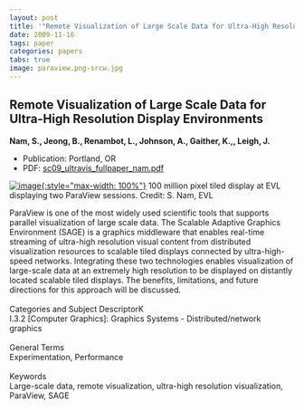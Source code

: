 ```yaml
---
layout: post
title: '"Remote Visualization of Large Scale Data for Ultra-High Resolution Display Environments"'
date: 2009-11-16
tags: paper
categories: papers
tabs: true
image: paraview.png-srcw.jpg
---
```


## Remote Visualization of Large Scale Data for Ultra-High Resolution Display Environments
**Nam, S., Jeong, B., Renambot, L., Johnson, A., Gaither, K.,, Leigh, J.**
- Publication: Portland, OR
- PDF: [sc09_ultravis_fullpaper_nam.pdf](/documents/sc09_ultravis_fullpaper_nam.pdf)


[![image](https://www.evl.uic.edu/output/originals/paraview.png-srcw.jpg){:style="max-width: 100%"}](https://www.evl.uic.edu/output/originals/paraview.png-srcw.jpg)
100 million pixel tiled display at EVL displaying two ParaView sessions.
Credit: S. Nam, EVL

ParaView is one of the most widely used scientific tools that supports parallel visualization of large scale data. The Scalable Adaptive Graphics Environment (SAGE) is a graphics middleware that enables real-time streaming of ultra-high resolution visual content from distributed visualization resources to scalable tiled displays connected by ultra-high-speed networks. Integrating these two technologies enables visualization of large-scale data at an extremely high resolution to be displayed on distantly located scalable tiled displays. The benefits, limitations, and future directions for this approach will be discussed.<br><br>
Categories and Subject DescriptorK<br>
I.3.2 [Computer Graphics]: Graphics Systems - Distributed/network graphics<br><br>
General Terms<br>
Experimentation, Performance<br><br>
Keywords<br>
Large-scale data, remote visualization, ultra-high resolution visualization, ParaView, SAGE